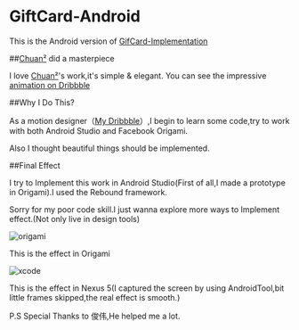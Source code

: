 # GiftCard-Android

This is the Android version of [GifCard-Implementation](https://github.com/MartinRGB/GiftCard-Implementation)

##[Chuan²](https://dribbble.com/woodmouse) did a masterpiece 

I love [Chuan²](https://dribbble.com/woodmouse)'s work,it's simple & elegant.
You can see the impressive [animation on Dribbble](https://dribbble.com/shots/2045026-Gift-Card?list=searches&offset=0)

##Why I Do This?

As a motion designer（[My Dribbble](https://dribbble.com/MartinRGB)）,I begin to learn some code,try to work with both Android Studio and Facebook Origami.

Also I thought beautiful things should be implemented.

##Final Effect

I try to Implement this work in Android Studio(First of all,I made a prototype in Origami).I used the Rebound framework.

Sorry for my poor code skill.I just wanna explore more ways to Implement effect.(Not only live in design tools)

![origami](https://github.com/MartinRGB/GiftCard-Implementation/blob/master/Gif/Origami.gif?raw=true)

This is the effect in Origami



![xcode](https://github.com/MartinRGB/GiftCard-Android/blob/master/Android.gif?raw=true)

This is the effect in Nexus 5(I captured the screen by using AndroidTool,bit little frames skipped,the real effect is smooth.)


P.S Special Thanks to 俊伟,He helped me a lot.
